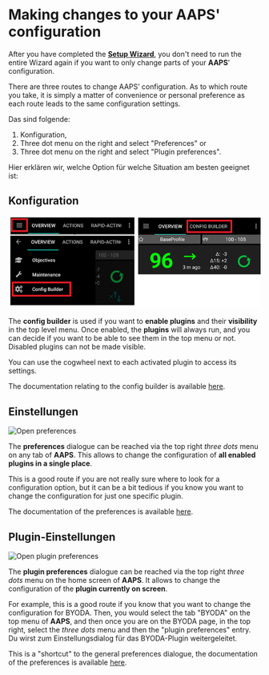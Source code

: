 # Making changes to your AAPS' configuration

After you have completed the **[Setup Wizard](../SettingUpAaps/SetupWizard.md)**, you don't need to run the entire Wizard again if you want to only change parts of your **AAPS**' configuration.

There are three routes to change AAPS’ configuration. As to which route you take, it is simply a matter of convenience or personal preference as each route leads to the same configuration settings.

Das sind folgende:

1. Konfiguration,
1. Three dot menu on the right and select "Preferences" or
1. Three dot menu on the right and select "Plugin preferences".

Hier erklären wir, welche Option für welche Situation am besten geeignet ist:

## Konfiguration

![Open Config Builder](../images/ConfBuild_Open_AAPS30.png)

The **config builder** is used if you want to **enable plugins** and their **visibility** in the top level menu. Once enabled, the **plugins** will always run, and you can decide if you want to be able to see them in the top menu or not. Disabled plugins can not be made visible.

You can use the cogwheel next to each activated plugin to access its settings.

The documentation relating to the config builder is available [here](../SettingUpAaps/ConfigBuilder.md).

## Einstellungen

![Open preferences](../images/Pref2020_Open2.png)

The **preferences** dialogue can be reached via the top right _three dots_ menu on any tab of **AAPS**. This allows to change the configuration of **all enabled plugins in a single place**.

This is a good route if you are not really sure where to look for a configuration option, but it can be a bit tedious if you know you want to change the configuration for just one specific plugin.

The documentation of the preferences is available [here](../SettingUpAaps/Preferences.md).

## Plugin-Einstellungen

![Open plugin preferences](../images/Pref2020_OpenPlugin2.png)

The **plugin preferences** dialogue can be reached via the top right _three dots_ menu on the home screen of **AAPS**. It allows to change the configuration of the **plugin currently on screen**.

For example, this is a good route if you know that you want to change the configuration for BYODA. Then, you would select the tab "BYODA" on the top menu of **AAPS**, and then once you are on the BYODA page, in the top right, select the _three dots_ menu and then the "plugin preferences" entry. Du wirst zum Einstellungsdialog für das BYODA-Plugin weitergeleitet.

This is a "shortcut" to the general preferences dialogue, the documentation of the preferences is available [here](../SettingUpAaps/Preferences.md).
